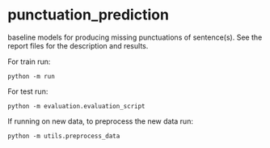 # punctuation_prediction
baseline models for producing missing punctuations of sentence(s). See the report files for the description and results.

For train run:

`python -m run`

For test run:

`python -m evaluation.evaluation_script`


If running on new data, to preprocess the new data run:

`python -m utils.preprocess_data`